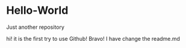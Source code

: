 # Hello-World
Just another repository

hi! it is the first try to use Github!
Bravo!
I have change the readme.md


